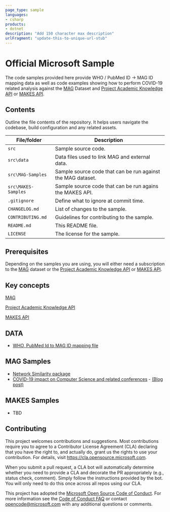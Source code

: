 ```yaml
---
page_type: sample
languages:
- csharp
products:
- dotnet
description: "Add 150 character max description"
urlFragment: "update-this-to-unique-url-stub"
---
```


# Official Microsoft Sample

<!-- 
Guidelines on README format: https://review.docs.microsoft.com/help/onboard/admin/samples/concepts/readme-template?branch=master

Guidance on onboarding samples to docs.microsoft.com/samples: https://review.docs.microsoft.com/help/onboard/admin/samples/process/onboarding?branch=master

Taxonomies for products and languages: https://review.docs.microsoft.com/new-hope/information-architecture/metadata/taxonomies?branch=master
-->

The code samples provided here provide WHO / PubMed ID -> MAG ID mapping data as well 
as code examples showing how to perform COVID-19 related analysis against the 
[MAG](https://www.microsoft.com/en-us/research/project/microsoft-academic-graph/) Dataset 
and [Project Academic Knowledge API](https://www.microsoft.com/en-us/research/project/academic-knowledge/) 
or [MAKES API](https://docs.microsoft.com/en-us/academic-services/knowledge-exploration-service/).


## Contents

Outline the file contents of the repository. It helps users navigate the codebase, build configuration and any related assets.

| File/folder       | Description                                |
|-------------------|--------------------------------------------|
| `src`             | Sample source code.                        |
| `src\data`        | Data files used to link MAG and external data. |
| `src\MAG-Samples`  | Sample source code that can be run against the MAG dataset. |
| `src\MAKES-Samples` | Sample source code that can be run agains the MAKES API. |
| `.gitignore`      | Define what to ignore at commit time.      |
| `CHANGELOG.md`    | List of changes to the sample.             |
| `CONTRIBUTING.md` | Guidelines for contributing to the sample. |
| `README.md`       | This README file.                          |
| `LICENSE`         | The license for the sample.                |

## Prerequisites

Depending on the samples you are using, you will either need a subscription to the 
[MAG](https://www.microsoft.com/en-us/research/project/microsoft-academic-graph/) dataset or 
the [Project Academic Knowledge API](https://www.microsoft.com/en-us/research/project/academic-knowledge/) 
or [MAKES API](https://docs.microsoft.com/en-us/academic-services/knowledge-exploration-service/).


## Key concepts

[MAG](https://www.microsoft.com/en-us/research/project/microsoft-academic-graph/)
 
[Project Academic Knowledge API](https://www.microsoft.com/en-us/research/project/academic-knowledge/) 

[MAKES API](https://docs.microsoft.com/en-us/academic-services/knowledge-exploration-service/)

## DATA

- [WHO, PubMed Id to MAG ID mapping file](/data/COVID-19MappedToMAG.tsv)

## MAG Samples

- [Network Similarity package](/MAG-Samples/NetworkSimilaritySample/readme.md)
- [COVID-19 impact on Computer Science and related conferences](/MAG-Samples/impact-of-covid19-on-the-computer-science-research-community/readme.md) - [(Blog post)](https://www.microsoft.com/en-us/research/project/academic/articles/impact-of-covid-19-on-computer-science-research-community)


## MAKES Samples

- TBD

## Contributing

This project welcomes contributions and suggestions.  Most contributions require you to agree to a
Contributor License Agreement (CLA) declaring that you have the right to, and actually do, grant us
the rights to use your contribution. For details, visit https://cla.opensource.microsoft.com.

When you submit a pull request, a CLA bot will automatically determine whether you need to provide
a CLA and decorate the PR appropriately (e.g., status check, comment). Simply follow the instructions
provided by the bot. You will only need to do this once across all repos using our CLA.

This project has adopted the [Microsoft Open Source Code of Conduct](https://opensource.microsoft.com/codeofconduct/).
For more information see the [Code of Conduct FAQ](https://opensource.microsoft.com/codeofconduct/faq/) or
contact [opencode@microsoft.com](mailto:opencode@microsoft.com) with any additional questions or comments.

